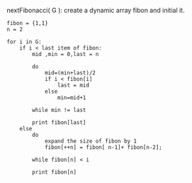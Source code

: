 nextFibonacci( G ):
	create a dynamic array fibon and initial it.
	
	fibon = {1,1}
	n = 2
	
	for i in G:
		if i < last item of fibon:
			mid ,min = 0,last = n
			
			do
				mid=(min+last)/2
				if i < fibon[i]
					last = mid
				else
					min=mid+1
					
			while min != last
			
			print fibon[last]
		else
			do
				expand the size of fibon by 1
				fibon[++n] = fibon[ n-1]+ fibon[n-2];
				
			while fibon[n] < i
			
			print fibon[n]
